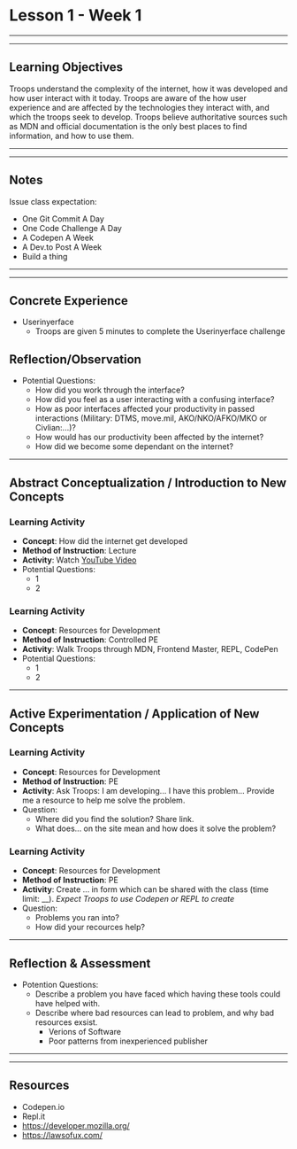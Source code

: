 # Lesson 1 - Week 1
---
---
## Learning Objectives
Troops understand the complexity of the internet, how it was developed and how user interact with it today.  Troops are aware of the how user experience and are affected by the technologies they interact with, and which the troops seek to develop.  Troops believe authoritative sources such as MDN and official documentation is the only best places to find information, and how to use them.

---
---
## Notes
Issue class expectation:
- One Git Commit A Day
- One Code Challenge A Day
- A Codepen A Week
- A Dev.to Post A Week
- Build a thing

---
---

## Concrete Experience
- Userinyerface
    - Troops are given 5 minutes to complete the Userinyerface challenge
## Reflection/Observation
- Potential Questions:
    - How did you work through the interface?
    - How did you feel as a user interacting with a confusing interface?
    - How as poor interfaces affected your productivity in passed interactions (Military: DTMS, move.mil, AKO/NKO/AFKO/MKO or Civlian:...)?
    - How would has our productivity been affected by the internet?
    - How did we become some dependant on the internet?

---

## Abstract Conceptualization / Introduction to New Concepts
### Learning Activity
- **Concept**: How did the internet get developed
- **Method of Instruction**: Lecture
- **Activity**: Watch [YouTube Video](https://www.youtube.com)
- Potential Questions:
    - 1
    - 2



### Learning Activity
- **Concept**: Resources for Development
- **Method of Instruction**: Controlled PE
- **Activity**: Walk Troops through MDN, Frontend Master, REPL, CodePen
- Potential Questions:
    - 1
    - 2

---

## Active Experimentation / Application of New Concepts

### Learning Activity
- **Concept**: Resources for Development
- **Method of Instruction**: PE
- **Activity**: Ask Troops: I am developing... I have this problem... Provide me a resource to help me solve the problem.
- Question:
    - Where did you find the solution? Share link.
    - What does... on the site mean and how does it solve the problem?

### Learning Activity
- **Concept**: Resources for Development
- **Method of Instruction**: PE
- **Activity**: Create ... in form which can be shared with the class (time limit: __). _Expect Troops to use Codepen or REPL to create_
- Question:
    - Problems you ran into?
    - How did your recources help?

---

## Reflection & Assessment

- Potention Questions:
    - Describe a problem you have faced which having these tools could have helped with.
    - Describe where bad resources can lead to problem, and why bad resources exsist.
        - Verions of Software
        - Poor patterns from inexperienced publisher

---
---
## Resources
- Codepen.io
- Repl.it
- https://developer.mozilla.org/
- https://lawsofux.com/